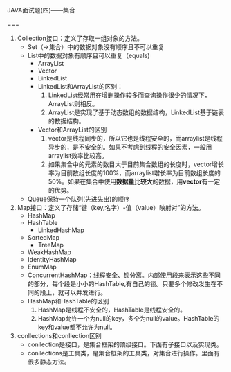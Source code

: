 JAVA面试题(四)——集合

===

1. Collection接口：定义了存取一组对象的方法。
   - Set（->集合）中的数据对象没有顺序且不可以重复
   - List中的数据对象有顺序且可以重复（equals)
     - ArrayList
     - Vector
     - LinkedList
     - LinkedList和ArrayList的区别：
       1. LinkedList经常用在增删操作较多而查询操作很少的情况下，ArrayList则相反。
       2. ArrayList是实现了基于动态数组的数据结构，LinkedList基于链表的数据结构。
     - Vector和ArrayList的区别
       1. vector是线程同步的，所以它也是线程安全的，而arraylist是线程异步的，是不安全的。如果不考虑到线程的安全因素，一般用arraylist效率比较高。
       2. 如果集合中的元素的数目大于目前集合数组的长度时，vector增长率为目前数组长度的100%，而arraylist增长率为目前数组长度的50%。如果在集合中使用**数据量比较大**的数据，用**vector**有一定的优势。
   - Queue保持一个队列(先进先出)的顺序
2. Map接口：定义了存储“键（key,名字）-值（value）映射对”的方法。
   - HashMap
   - HashTable
     - LinkedHashMap
   - SortedMap
     - TreeMap
   - WeakHashMap
   - IdentityHashMap
   - EnumMap
   - ConcurrentHashMap：线程安全、锁分离。内部使用段来表示这些不同的部分，每个段是小小的HashTable,有自己的锁。只要多个修改发生在不同的段上，就可以并发进行。
   - HashMap和HashTable的区别
     1. HashMap是线程不安全的，HashTable是线程安全的。
     2. HashMap允许一个为null的key，多个为null的value。HashTable的key和value都不允许为null。
3. conllections和conllection区别
   - conllection是接口，是集合框架的顶级接口。下面有子接口以及实现类。
   - conllections是工具类，是集合框架的工具类，对集合进行操作。里面有很多静态方法。
